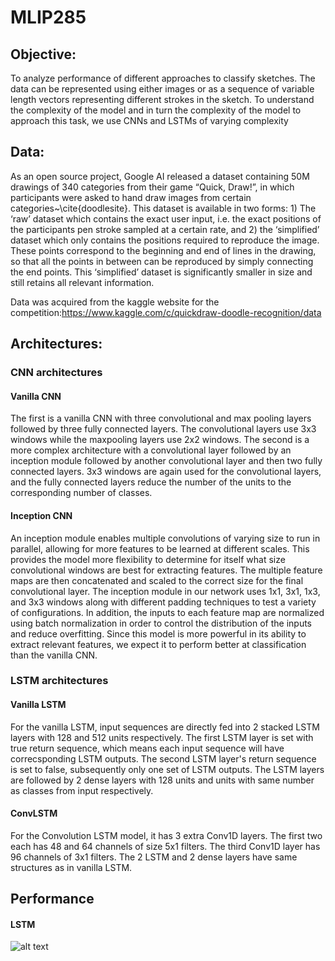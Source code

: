 # MLIP285
## Objective:
To analyze performance of different approaches to classify sketches. The data can be represented using either images or as a sequence of variable length vectors representing different strokes in the sketch. To understand the complexity of the model and in turn the complexity of the model to approach this task, we use CNNs and LSTMs of varying complexity
## Data:
As an open source project, Google AI released a dataset containing 50M drawings of 340 categories from their game “Quick, Draw!”, in which participants were asked to hand draw images from certain categories~\cite{doodlesite}. This dataset is available in two forms: 1) The ‘raw’ dataset which contains the exact user input, i.e. the exact positions of the participants pen stroke sampled at a certain rate, and 2) the ‘simplified’ dataset which only contains the positions required to reproduce the image. These points correspond to the beginning and end of lines in the drawing, so that all the points in between can be reproduced by simply connecting the end points. This ‘simplified’ dataset is significantly smaller in size and still retains all relevant information.

Data was acquired from the kaggle website for the competition:https://www.kaggle.com/c/quickdraw-doodle-recognition/data
## Architectures:
### CNN architectures
#### Vanilla CNN
The first is a vanilla CNN with three convolutional and max pooling layers followed by three fully connected layers. The convolutional layers use 3x3 windows while the maxpooling layers use 2x2 windows. The second is a more complex architecture with a convolutional layer followed by an inception module followed by another convolutional layer and then two fully connected layers.
3x3 windows are again used for the convolutional layers, and the fully connected layers reduce the number of the units to the corresponding number of classes.
#### Inception CNN
An inception module enables multiple convolutions of varying size to run in parallel, allowing for more features to be learned at different scales. This provides the model more flexibility to determine for itself what size convolutional windows are best for extracting features. The multiple feature maps are then concatenated and scaled to the correct size for the final convolutional layer. The inception module in our network uses 1x1, 3x1, 1x3, and 3x3 windows along with different padding techniques to test a variety of configurations. In addition, the inputs to each feature map are normalized using batch normalization in order to control the distribution of the inputs and reduce overfitting. Since this model is more powerful in its ability to extract relevant features, we expect it to perform better at classification than the vanilla CNN.
### LSTM architectures 
#### Vanilla LSTM
For the vanilla LSTM, input sequences are directly fed into 2 stacked LSTM layers with 128 and 512 units respectively. The first LSTM layer is set with true return sequence, which means each input sequence will have correcsponding LSTM outputs. The second LSTM layer's return sequence is set to false, subsequently only one set of LSTM outputs. The LSTM layers are followed by 2 dense layers with 128 units and units with same number as classes from input respectively. 
#### ConvLSTM
For the Convolution LSTM model, it has 3 extra Conv1D layers. The first two each has 48 and 64 channels of size 5x1 filters. The third Conv1D layer has 96 channels of 3x1 filters. The 2 LSTM and 2 dense layers have same structures as in vanilla LSTM. 


## Performance


#### LSTM
![alt text](https://raw.githubusercontent.com/icolbert/MLIP285/master/Graphs/Incorrect-LSTM.png)
